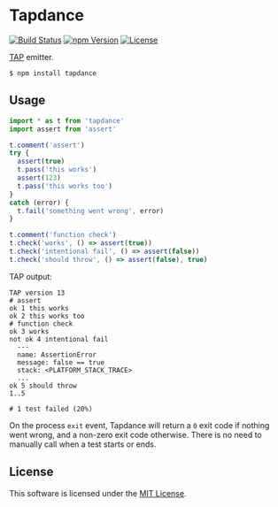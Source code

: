 # Tapdance

[![Build Status](https://img.shields.io/travis/0x8890/tapdance/master.svg?style=flat-square)](https://travis-ci.org/0x8890/tapdance)
[![npm Version](https://img.shields.io/npm/v/tapdance.svg?style=flat-square)](https://www.npmjs.com/package/tapdance)
[![License](https://img.shields.io/npm/l/tapdance.svg?style=flat-square)](https://raw.githubusercontent.com/0x8890/tapdance/master/LICENSE)

[TAP](https://testanything.org) emitter.

```
$ npm install tapdance
```

## Usage

```js
import * as t from 'tapdance'
import assert from 'assert'

t.comment('assert')
try {
  assert(true)
  t.pass('this works')
  assert(123)
  t.pass('this works too')
}
catch (error) {
  t.fail('something went wrong', error)
}

t.comment('function check')
t.check('works', () => assert(true))
t.check('intentional fail', () => assert(false))
t.check('should throw', () => assert(false), true)
```

TAP output:

```
TAP version 13
# assert
ok 1 this works
ok 2 this works too
# function check
ok 3 works
not ok 4 intentional fail
  ---
  name: AssertionError
  message: false == true
  stack: <PLATFORM_STACK_TRACE>
  ...
ok 5 should throw
1..5

# 1 test failed (20%)
```

On the process `exit` event, Tapdance will return a `0` exit code if nothing went wrong, and a non-zero exit code otherwise. There is no need to manually call when a test starts or ends.


## License

This software is licensed under the [MIT License](//github.com/0x8890/tapdance/blob/master/LICENSE).
